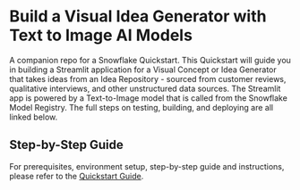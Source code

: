 # Build a Visual Idea Generator with Text to Image AI Models
A companion repo for a Snowflake Quickstart. This Quickstart will guide you in building a Streamlit application for a Visual Concept or Idea Generator that takes ideas from an Idea Repository - sourced from customer reviews, qualitative interviews, and other unstructured data sources. The Streamlit app is powered by a Text-to-Image model that is called from the Snowflake Model Registry. The full steps on testing, building, and deploying are all linked below.

## Step-by-Step Guide
For prerequisites, environment setup, step-by-step guide and instructions, please refer to the [Quickstart Guide](https://quickstarts.snowflake.com/guide/build-a-visual-idea-generator-with-text-to-image-models/index.html?index=..%2F..index#0).
